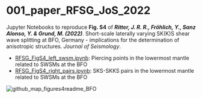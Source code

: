 # 001_paper_RFSG_JoS_2022

Jupyter Notebooks to reproduce **Fig. S4** of **_Ritter, J. R. R., Fröhlich, Y., Sanz Alonso, Y. & Grund, M. (2022)_**. Short-scale laterally varying SK(K)S shear wave splitting at BFO, Germany - implications for the determination of anisotropic structures. _Journal of Seismology_.

- [RFSG_FigS4_left_swsm.ipynb](): Piercing points in the lowermost mantle related to SWSMs at the BFO
- [RFSG_FigS4_right_pairs.ipynb](): SKS-SKKS pairs in the lowermost mantle related to SWSMs at the BFO

![github_map_figures4readme_BFO](https://user-images.githubusercontent.com/94163266/188328127-37e049b8-bdfa-40ef-a1e1-5af4a6955ef8.png)
